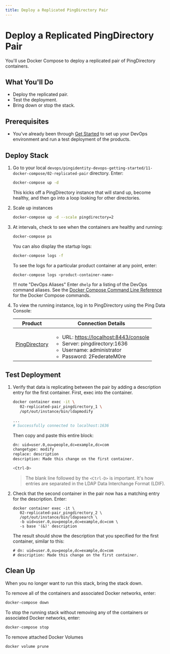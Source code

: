 ```yaml
---
title: Deploy a Replicated PingDirectory Pair
---
```

# Deploy a Replicated PingDirectory Pair

You'll use Docker Compose to deploy a replicated pair of PingDirectory containers.

## What You'll Do

* Deploy the replicated pair.
* Test the deployment.
* Bring down or stop the stack.

## Prerequisites

* You've already been through [Get Started](../get-started/getStarted.md) to set up your DevOps environment and run a test deployment of the products.

## Deploy Stack

1. Go to your local `devops/pingidentity-devops-getting-started/11-docker-compose/02-replicated-pair` directory. Enter:

      ```sh
      docker-compose up -d
      ```

      This kicks off a PingDirectory instance that will stand up, become healthy, and then go into a loop looking for other directories.

1. Scale up instances

      ```sh
      docker-compose up -d --scale pingdirectory=2
      ```

1. At intervals, check to see when the containers are healthy and running:

      ```sh
      docker-compose ps
      ```

      You can also display the startup logs:

      ```sh
      docker-compose logs -f
      ```

      To see the logs for a particular product container at any point, enter:

      ```sh
      docker-compose logs <product-container-name>
      ```

    !!! note "DevOps Aliases"
        Enter `dhelp` for a listing of the DevOps command aliases. See the [Docker Compose Command Line Reference](https://docs.docker.com/compose/reference/overview/) for the Docker Compose commands.

1. To view the running instance, log in to PingDirectory using the Ping Data Console:

      | Product | Connection Details |
    | --- | --- |
    | [PingDirectory](https://localhost:8443/console) | <ul><li>URL: [https://localhost:8443/console](https://localhost:8443/console)</li><li>Server: pingdirectory:1636</li><li>Username: administrator</li><li>Password: 2FederateM0re</li></ul> |

## Test Deployment

1. Verify that data is replicating between the pair by adding a description entry for the first container. First, exec into the container.

      ```sh
      docker container exec -it \
         02-replicated-pair_pingdirectory_1 \
         /opt/out/instance/bin/ldapmodify

      ...
      # Successfully connected to localhost:1636
      ```

      Then copy and paste this entire block:

      ```sh
      dn: uid=user.0,ou=people,dc=example,dc=com
      changetype: modify
      replace: description
      description: Made this change on the first container.

      <Ctrl-D>
      ```

      > The blank line followed by the `<Ctrl-D>` is important. It's how entries are separated in the LDAP Data Interchange Format (LDIF).

1. Check that the second container in the pair now has a matching entry for the description. Enter:

      ```text
      docker container exec -it \
         02-replicated-pair_pingdirectory_2 \
         /opt/out/instance/bin/ldapsearch \
         -b uid=user.0,ou=people,dc=example,dc=com \
         -s base '(&)' description
      ```

      The result should show the description that you specified for the first container, similar to this:

      ```text
      # dn: uid=user.0,ou=people,dc=example,dc=com
      # description: Made this change on the first container.
      ```

## Clean Up

When you no longer want to run this stack, bring the stack down.

To remove all of the containers and associated Docker networks, enter:

```sh
docker-compose down
```

To stop the running stack without removing any of the containers or associated Docker networks, enter:

```sh
docker-compose stop
```

To remove attached Docker Volumes

```sh
docker volume prune
```
